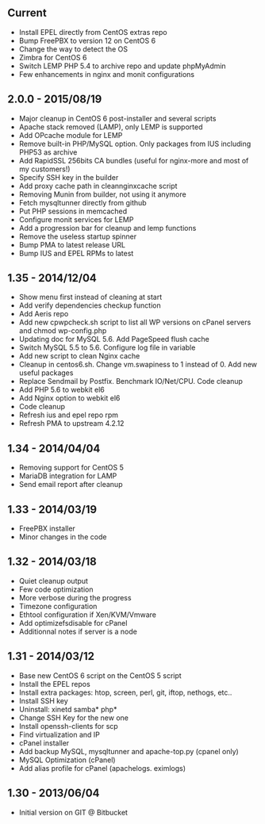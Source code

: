 ## Current

- Install EPEL directly from CentOS extras repo
- Bump FreePBX to version 12 on CentOS 6
- Change the way to detect the OS
- Zimbra for CentOS 6
- Switch LEMP PHP 5.4 to archive repo and update phpMyAdmin
- Few enhancements in nginx and monit configurations

## 2.0.0 - 2015/08/19

- Major cleanup in CentOS 6 post-installer and several scripts
- Apache stack removed (LAMP), only LEMP is supported
- Add OPcache module for LEMP
- Remove built-in PHP/MySQL option. Only packages from IUS including PHP53 as archive
- Add RapidSSL 256bits CA bundles (useful for nginx-more and most of my customers!)
- Specify SSH key in the builder
- Add proxy cache path in cleannginxcache script
- Removing Munin from builder, not using it anymore
- Fetch mysqltunner directly from github
- Put PHP sessions in memcached
- Configure monit services for LEMP
- Add a progression bar for cleanup and lemp functions
- Remove the useless startup spinner
- Bump PMA to latest release URL
- Bump IUS and EPEL RPMs to latest

## 1.35 - 2014/12/04

- Show menu first instead of cleaning at start
- Add verify dependencies checkup function
- Add Aeris repo
- Add new cpwpcheck.sh script to list all WP versions on cPanel servers and chmod wp-config.php
- Updating doc for MySQL 5.6. Add PageSpeed flush cache
- Switch MySQL 5.5 to 5.6. Configure log file in variable
- Add new script to clean Nginx cache
- Cleanup in centos6.sh. Change vm.swapiness to 1 instead of 0. Add new useful packages
- Replace Sendmail by Postfix. Benchmark IO/Net/CPU. Code cleanup
- Add PHP 5.6 to webkit el6
- Add Nginx option to webkit el6
- Code cleanup
- Refresh ius and epel repo rpm
- Refresh PMA to upstream 4.2.12

## 1.34 - 2014/04/04

- Removing support for CentOS 5
- MariaDB integration for LAMP
- Send email report after cleanup

## 1.33 - 2014/03/19

- FreePBX installer
- Minor changes in the code

## 1.32 - 2014/03/18

- Quiet cleanup output
- Few code optimization
- More verbose during the progress
- Timezone configuration
- Ethtool configuration if Xen/KVM/Vmware
- Add optimizefsdisable for cPanel
- Additionnal notes if server is a node

## 1.31 - 2014/03/12

- Base new CentOS 6 script on the CentOS 5 script
- Install the EPEL repos
- Install extra packages: htop, screen, perl, git, iftop, nethogs, etc..
- Install SSH key
- Uninstall: xinetd samba* php*
- Change SSH Key for the new one
- Install openssh-clients for scp
- Find virtualization and IP
- cPanel installer
- Add backup MySQL, mysqltunner and apache-top.py (cpanel only)
- MySQL Optimization (cPanel)
- Add alias profile for cPanel (apachelogs. eximlogs)

## 1.30 - 2013/06/04
- Initial version on GIT @ Bitbucket
